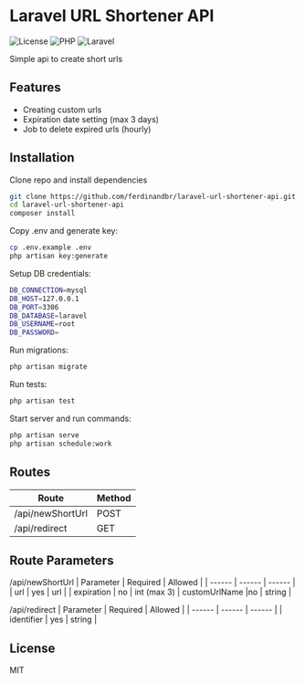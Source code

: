 # Laravel URL Shortener API

![License](https://img.shields.io/badge/license-MIT-green) ![PHP](https://img.shields.io/badge/php-7.4-blue) ![Laravel](https://img.shields.io/badge/laravel-8-red)

Simple api to create short urls

## Features
- Creating custom urls
- Expiration date setting (max 3 days)
- Job to delete expired urls (hourly)

## Installation

Clone repo and install dependencies

```sh
git clone https://github.com/ferdinandbr/laravel-url-shortener-api.git
cd laravel-url-shortener-api
composer install
```

Copy .env and generate key:

```sh
cp .env.example .env
php artisan key:generate
```

Setup DB credentials:
```sh
DB_CONNECTION=mysql
DB_HOST=127.0.0.1
DB_PORT=3306
DB_DATABASE=laravel
DB_USERNAME=root
DB_PASSWORD=
```

Run migrations:
```sh
php artisan migrate
```

Run tests:
```sh
php artisan test
```

Start server and run commands:

```sh
php artisan serve
php artisan schedule:work
```

## Routes

| Route | Method |
| ------ | ------ |
| /api/newShortUrl | POST |
| /api/redirect | GET |

## Route Parameters

/api/newShortUrl
| Parameter | Required | Allowed |
| ------ | ------ | ------ |
| url | yes | url |
| expiration | no | int (max 3) 
| customUrlName |no | string |

/api/redirect
| Parameter | Required | Allowed |
| ------ | ------ | ------ |
| identifier | yes | string |

## License

MIT


